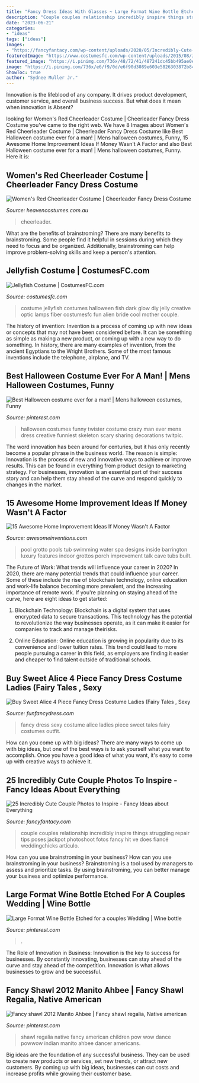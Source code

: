 ```yaml
---
title: "Fancy Dress Ideas With Glasses ~ Large Format Wine Bottle Etched For A Couples Wedding"
description: "Couple couples relationship incredibly inspire things struggling repair tips poses jackpot photoshoot fotos fancy hit ve does fiancé weddingchicks artículo"
date: "2023-06-21"
categories:
- "ideas"
tags: ["ideas"]
images:
- "https://fancyfantacy.com/wp-content/uploads/2020/05/Incredibly-Cute-Couple-Photos-to-Inspire-8.jpg"
featuredImage: "https://www.costumesfc.com/wp-content/uploads/2015/08/Jellyfish-Costume.jpg"
featured_image: "https://i.pinimg.com/736x/48/72/41/487241dc45bb495ae0ea6dc70d63d21f--crazy-costumes-funny-costumes.jpg"
image: "https://i.pinimg.com/736x/e6/f9/0d/e6f90d3089e603e5826303872b847122--powwow-regalia-shawl.jpg"
ShowToc: true
author: "Sydnee Muller Jr."
---
```



Innovation is the lifeblood of any company. It drives product development, customer service, and overall business success. But what does it mean when innovation is Absent?

	

		
looking for Women&#039;s Red Cheerleader Costume | Cheerleader Fancy Dress Costume you've came to the right web. We have 8 Images about Women&#039;s Red Cheerleader Costume | Cheerleader Fancy Dress Costume like Best Halloween costume ever for a man! | Mens halloween costumes, Funny, 15 Awesome Home Improvement Ideas If Money Wasn&#039;t A Factor and also Best Halloween costume ever for a man! | Mens halloween costumes, Funny. Here it is:
		
    
## Women&#039;s Red Cheerleader Costume | Cheerleader Fancy Dress Costume

<img loading=lazy src="https://www.heavencostumes.com.au/media/catalog/product/cache/87e1f69bc93e13dd75c69321dae7010a/k/a/kar-1224-classic-red-cheerleader-sexy-women-s-fancy-dress-sports-costume-close-up-image1200.jpg" onerror="this.onerror=null;this.src='https://tse3.mm.bing.net/th?id=OIP.8ssEB0rJr2K4YPJmqqp19AHaJ4&amp;pid=15.1';" alt="Women&#039;s Red Cheerleader Costume | Cheerleader Fancy Dress Costume">

_Source: heavencostumes.com.au_

>cheerleader. 

	

What are the benefits of brainstroming?
There are many benefits to brainstroming. Some people find it helpful in sessions during which they need to focus and be organized. Additionally, brainstroming can help improve problem-solving skills and keep a person's attention.

    
## Jellyfish Costume | CostumesFC.com

<img loading=lazy src="https://www.costumesfc.com/wp-content/uploads/2015/08/Jellyfish-Costume.jpg" onerror="this.onerror=null;this.src='https://tse2.mm.bing.net/th?id=OIP.M3p3_kez2tM6ZvSYGLaKagHaJ4&amp;pid=15.1';" alt="Jellyfish Costume | CostumesFC.com">

_Source: costumesfc.com_

>costume jellyfish costumes halloween fish dark glow diy jelly creative optic lamps fiber costumesfc fun alien bride cool mother couple. 

	

The history of invention:
Invention is a process of coming up with new ideas or concepts that may not have been considered before. It can be something as simple as making a new product, or coming up with a new way to do something. In history, there are many examples of invention, from the ancient Egyptians to the Wright Brothers. Some of the most famous inventions include the telephone, airplane, and TV.

    
## Best Halloween Costume Ever For A Man! | Mens Halloween Costumes, Funny

<img loading=lazy src="https://i.pinimg.com/736x/48/72/41/487241dc45bb495ae0ea6dc70d63d21f--crazy-costumes-funny-costumes.jpg" onerror="this.onerror=null;this.src='https://tse4.mm.bing.net/th?id=OIP.bZEt0z6t_EmM4pXbUE7s1wHaLH&amp;pid=15.1';" alt="Best Halloween costume ever for a man! | Mens halloween costumes, Funny">

_Source: pinterest.com_

>halloween costumes funny twister costume crazy man ever mens dress creative funniest skeleton scary sharing decorations twitpic. 

	

The word innovation has been around for centuries, but it has only recently become a popular phrase in the business world. The reason is simple: Innovation is the process of new and innovative ways to achieve or improve results. This can be found in everything from product design to marketing strategy. For businesses, innovation is an essential part of their success story and can help them stay ahead of the curve and respond quickly to changes in the market.

    
## 15 Awesome Home Improvement Ideas If Money Wasn&#039;t A Factor

<img loading=lazy src="https://www.awesomeinventions.com/wp-content/uploads/2015/09/dream-home-decor-grotto.jpg" onerror="this.onerror=null;this.src='https://tse3.mm.bing.net/th?id=OIP._E9YwjkofwfFv9vncuTmlAHaFj&amp;pid=15.1';" alt="15 Awesome Home Improvement Ideas If Money Wasn&#039;t A Factor">

_Source: awesomeinventions.com_

>pool grotto pools tub swimming water spa designs inside barrington luxury features indoor grottos porch improvement talk cave tubs built. 

	

The Future of Work: What trends will influence your career in 2020?
In 2020, there are many potential trends that could influence your career. Some of these include the rise of blockchain technology, online education and work-life balance becoming more prevalent, and the increasing importance of remote work. If you're planning on staying ahead of the curve, here are eight ideas to get started:
1. Blockchain Technology: Blockchain is a digital system that uses encrypted data to secure transactions. This technology has the potential to revolutionize the way businesses operate, as it can make it easier for companies to track and manage theirisks.

2. Online Education: Online education is growing in popularity due to its convenience and lower tuition rates. This trend could lead to more people pursuing a career in this field, as employers are finding it easier and cheaper to find talent outside of traditional schools.


    
## Buy Sweet Alice 4 Piece Fancy Dress Costume Ladies (Fairy Tales , Sexy

<img loading=lazy src="https://www.funfancydress.com/media/catalog/product/cache/1/image/1200x/040ec09b1e35df139433887a97daa66f/S/M/SMF36193.jpg" onerror="this.onerror=null;this.src='https://tse1.mm.bing.net/th?id=OIP.QgCDF1I8d1VAWIwNta85gwHaL2&amp;pid=15.1';" alt="Buy Sweet Alice 4 Piece Fancy Dress Costume Ladies (Fairy Tales , Sexy">

_Source: funfancydress.com_

>fancy dress sexy costume alice ladies piece sweet tales fairy costumes outfit. 

	

How can you come up with big ideas?
There are many ways to come up with big ideas, but one of the best ways is to ask yourself what you want to accomplish. Once you have a good idea of what you want, it's easy to come up with creative ways to achieve it.

    
## 25 Incredibly Cute Couple Photos To Inspire - Fancy Ideas About Everything

<img loading=lazy src="https://fancyfantacy.com/wp-content/uploads/2020/05/Incredibly-Cute-Couple-Photos-to-Inspire-8.jpg" onerror="this.onerror=null;this.src='https://tse2.mm.bing.net/th?id=OIP.3eqZx3SRgzaRHXSX3hcOywHaLG&amp;pid=15.1';" alt="25 Incredibly Cute Couple Photos to Inspire - Fancy Ideas about Everything">

_Source: fancyfantacy.com_

>couple couples relationship incredibly inspire things struggling repair tips poses jackpot photoshoot fotos fancy hit ve does fiancé weddingchicks artículo. 

	

How can you use brainstroming in your business?
How can you use brainstroming in your business? Brainstroming is a tool used by managers to assess and prioritize tasks. By using brainstroming, you can better manage your business and optimize performance.

    
## Large Format Wine Bottle Etched For A Couples Wedding | Wine Bottle

<img loading=lazy src="https://i.pinimg.com/736x/61/7d/f7/617df7cf86ef1b24fbdcfeef8a14095f--cameo-cutter-custom-labels.jpg" onerror="this.onerror=null;this.src='https://tse4.mm.bing.net/th?id=OIP.Uj4F7FhosVrkKwp1oFThhQHaNL&amp;pid=15.1';" alt="Large Format Wine Bottle Etched for a couples Wedding | Wine bottle">

_Source: pinterest.com_

>. 

	

The Role of Innovation in Business:
Innovation is the key to success for businesses. By constantly innovating, businesses can stay ahead of the curve and stay ahead of the competition. Innovation is what allows businesses to grow and be successful.

    
## Fancy Shawl 2012 Manito Ahbee | Fancy Shawl Regalia, Native American

<img loading=lazy src="https://i.pinimg.com/736x/e6/f9/0d/e6f90d3089e603e5826303872b847122--powwow-regalia-shawl.jpg" onerror="this.onerror=null;this.src='https://tse2.mm.bing.net/th?id=OIP.5xUKKJ_PM8XxjjeFrMSHYgHaLI&amp;pid=15.1';" alt="Fancy shawl 2012 Manito Ahbee | Fancy shawl regalia, Native american">

_Source: pinterest.com_

>shawl regalia native fancy american children pow wow dance powwow indian manito ahbee dancer americans. 

	

Big ideas are the foundation of any successful business. They can be used to create new products or services, set new trends, or attract new customers. By coming up with big ideas, businesses can cut costs and increase profits while growing their customer base.

